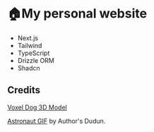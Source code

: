 # 🏠My personal website

- Next.js
- Tailwind
- TypeScript
- Drizzle ORM
- Shadcn

## Credits

[Voxel Dog 3D Model](https://sketchfab.com/3d-models/voxel-dog-7604c96da44a44ba900c51e753fb6339)

[Astronaut GIF](https://tenor.com/bCgDy.gif) by Author's Dudun.

